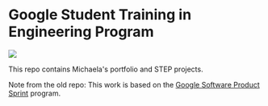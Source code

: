 # Google Student Training in Engineering Program

![](https://github.com/actions/my-portfoliog/workflows/Java_CI/badge.svg)

This repo contains Michaela's portfolio and STEP projects.





Note from the old repo: This work is based on the [Google Software Product Sprint](https://g.co/softwareproductsprint) program.
